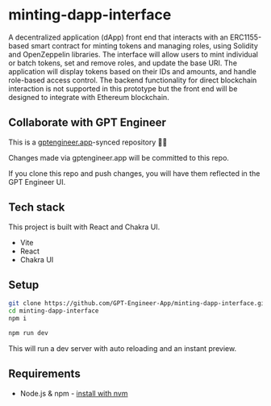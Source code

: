 # minting-dapp-interface

A decentralized application (dApp) front end that interacts with an ERC1155-based smart contract for minting tokens and managing roles, using Solidity and OpenZeppelin libraries. The interface will allow users to mint individual or batch tokens, set and remove roles, and update the base URI. The application will display tokens based on their IDs and amounts, and handle role-based access control. The backend functionality for direct blockchain interaction is not supported in this prototype but the front end will be designed to integrate with Ethereum blockchain.

## Collaborate with GPT Engineer

This is a [gptengineer.app](https://gptengineer.app)-synced repository 🌟🤖

Changes made via gptengineer.app will be committed to this repo.

If you clone this repo and push changes, you will have them reflected in the GPT Engineer UI.

## Tech stack

This project is built with React and Chakra UI.

- Vite
- React
- Chakra UI

## Setup

```sh
git clone https://github.com/GPT-Engineer-App/minting-dapp-interface.git
cd minting-dapp-interface
npm i
```

```sh
npm run dev
```

This will run a dev server with auto reloading and an instant preview.

## Requirements

- Node.js & npm - [install with nvm](https://github.com/nvm-sh/nvm#installing-and-updating)
